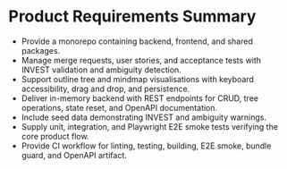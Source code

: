 # Product Requirements Summary

- Provide a monorepo containing backend, frontend, and shared packages.
- Manage merge requests, user stories, and acceptance tests with INVEST validation and ambiguity detection.
- Support outline tree and mindmap visualisations with keyboard accessibility, drag and drop, and persistence.
- Deliver in-memory backend with REST endpoints for CRUD, tree operations, state reset, and OpenAPI documentation.
- Include seed data demonstrating INVEST and ambiguity warnings.
- Supply unit, integration, and Playwright E2E smoke tests verifying the core product flow.
- Provide CI workflow for linting, testing, building, E2E smoke, bundle guard, and OpenAPI artifact.
